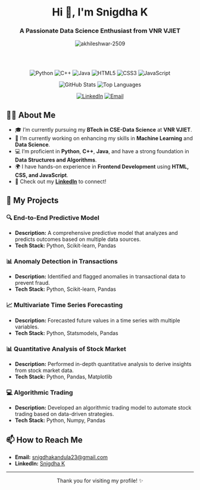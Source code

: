 <h1 align="center">Hi 👋, I'm Snigdha K</h1>
<h3 align="center">A Passionate Data Science Enthusiast from VNR VJIET</h3>
<p align="center">
  <img src="https://komarev.com/ghpvc/?username=snigdha-2310&label=Profile%20views&color=0e75b6&style=flat" alt="akhileshwar-2509" />
</p>

<br>
<br>

<p align="center">
  <img src="https://img.shields.io/badge/Python-3776AB?style=for-the-badge&logo=python&logoColor=white" alt="Python" />
  <img src="https://img.shields.io/badge/C++-00599C?style=for-the-badge&logo=cplusplus&logoColor=white" alt="C++" />
  <img src="https://img.shields.io/badge/Java-007396?style=for-the-badge&logo=java&logoColor=white" alt="Java" />
  <img src="https://img.shields.io/badge/HTML5-E34F26?style=for-the-badge&logo=html5&logoColor=white" alt="HTML5" />
  <img src="https://img.shields.io/badge/CSS3-1572B6?style=for-the-badge&logo=css3&logoColor=white" alt="CSS3" />
  <img src="https://img.shields.io/badge/JavaScript-F7DF1E?style=for-the-badge&logo=javascript&logoColor=black" alt="JavaScript" />
</p>

<p align="center">
  <img src="https://github-readme-stats.vercel.app/api?username=snigdha-2310&show_icons=true&theme=radical" alt="GitHub Stats" />
  <img src="https://github-readme-stats.vercel.app/api/top-langs/?username=snigdha-2310&layout=compact&theme=radical" alt="Top Languages" />
</p>

<p align="center">
  <a href="https://linkedin.com/in/snigdha-k-275673275"><img src="https://img.shields.io/badge/LinkedIn-0A66C2?style=for-the-badge&logo=linkedin&logoColor=white" alt="LinkedIn" /></a>
  <a href="mailto:snigdhakandula23@gmail.com"><img src="https://img.shields.io/badge/Email-D14836?style=for-the-badge&logo=gmail&logoColor=white" alt="Email" /></a>
</p>

## 👩‍💻 About Me

- 🎓 I’m currently pursuing my **BTech in CSE-Data Science** at **VNR VJIET**.
- 🌱 I’m currently working on enhancing my skills in **Machine Learning** and **Data Science**.
- 💻 I’m proficient in **Python**, **C++**, **Java**, and have a strong foundation in **Data Structures and Algorithms**.
- 🌍 I have hands-on experience in **Frontend Development** using **HTML, CSS, and JavaScript**.
- 💼 Check out my **[LinkedIn](https://linkedin.com/in/snigdha-k-275673275)** to connect!

## 🚀 My Projects

### 🔍 End-to-End Predictive Model
- **Description:** A comprehensive predictive model that analyzes and predicts outcomes based on multiple data sources.
- **Tech Stack:** Python, Scikit-learn, Pandas

### 📊 Anomaly Detection in Transactions
- **Description:** Identified and flagged anomalies in transactional data to prevent fraud.
- **Tech Stack:** Python, Scikit-learn, Pandas

### 📈 Multivariate Time Series Forecasting
- **Description:** Forecasted future values in a time series with multiple variables.
- **Tech Stack:** Python, Statsmodels, Pandas

### 📊 Quantitative Analysis of Stock Market
- **Description:** Performed in-depth quantitative analysis to derive insights from stock market data.
- **Tech Stack:** Python, Pandas, Matplotlib

### 💻 Algorithmic Trading
- **Description:** Developed an algorithmic trading model to automate stock trading based on data-driven strategies.
- **Tech Stack:** Python, Numpy, Pandas

## 📫 How to Reach Me

- **Email:** [snigdhakandula23@gmail.com](mailto:snigdhakandula23@gmail.com)
- **LinkedIn:** [Snigdha K](https://linkedin.com/in/snigdha-k-275673275)

---

<p align="center">Thank you for visiting my profile! ✨</p>
